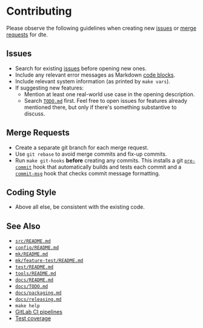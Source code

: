 Contributing
============

Please observe the following guidelines when creating new [issues]
or [merge requests] for dte.

Issues
------

* Search for existing [issues] before opening new ones.
* Include any relevant error messages as Markdown [code blocks].
* Include relevant system information (as printed by `make vars`).
* If suggesting new features:
  * Mention at least one real-world use case in the opening description.
  * Search [`TODO.md`] first. Feel free to open issues for features
    already mentioned there, but only if there's something substantive
    to discuss.

Merge Requests
--------------

* Create a separate git branch for each merge request.
* Use `git rebase` to avoid merge commits and fix-up commits.
* Run `make git-hooks` **before** creating any commits. This installs
  a git [`pre-commit`] hook that automatically builds and tests each
  commit and a [`commit-msg`] hook that checks commit message
  formatting.

Coding Style
------------

* Above all else, be consistent with the existing code.

See Also
--------

* [`src/README.md`](../src/README.md)
* [`config/README.md`](../config/README.md)
* [`mk/README.md`](../mk/README.md)
* [`mk/feature-test/README.md`](../mk/feature-test/README.md)
* [`test/README.md`](../test/README.md)
* [`tools/README.md`](../tools/README.md)
* [`docs/README.md`](README.md)
* [`docs/TODO.md`](TODO.md)
* [`docs/packaging.md`](packaging.md)
* [`docs/releasing.md`](releasing.md)
* `make help`
* [GitLab CI pipelines](https://gitlab.com/craigbarnes/dte/-/pipelines)
* [Test coverage](https://craigbarnes.gitlab.io/dte/coverage/)


[issues]: https://gitlab.com/craigbarnes/dte/-/issues
[merge requests]: https://gitlab.com/craigbarnes/dte/-/merge_requests
[code blocks]: https://docs.gitlab.com/ee/user/markdown.html#code-spans-and-blocks
[`TODO.md`]: TODO.md
[`pre-commit`]: ../tools/git-hooks/pre-commit
[`commit-msg`]: ../tools/git-hooks/commit-msg
